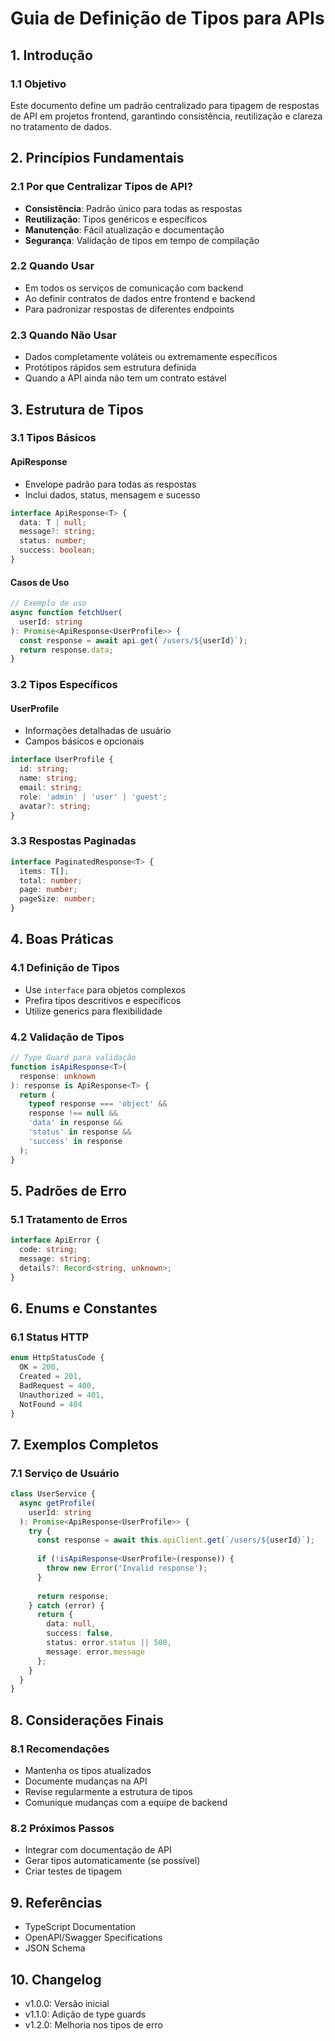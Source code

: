# Guia de Definição de Tipos para APIs

## 1. Introdução

### 1.1 Objetivo
Este documento define um padrão centralizado para tipagem de respostas de API em projetos frontend, garantindo consistência, reutilização e clareza no tratamento de dados.

## 2. Princípios Fundamentais

### 2.1 Por que Centralizar Tipos de API?
- **Consistência**: Padrão único para todas as respostas
- **Reutilização**: Tipos genéricos e específicos
- **Manutenção**: Fácil atualização e documentação
- **Segurança**: Validação de tipos em tempo de compilação

### 2.2 Quando Usar
- Em todos os serviços de comunicação com backend
- Ao definir contratos de dados entre frontend e backend
- Para padronizar respostas de diferentes endpoints

### 2.3 Quando Não Usar
- Dados completamente voláteis ou extremamente específicos
- Protótipos rápidos sem estrutura definida
- Quando a API ainda não tem um contrato estável

## 3. Estrutura de Tipos

### 3.1 Tipos Básicos

#### ApiResponse
- Envelope padrão para todas as respostas
- Inclui dados, status, mensagem e sucesso

```typescript
interface ApiResponse<T> {
  data: T | null;
  message?: string;
  status: number;
  success: boolean;
}
```

#### Casos de Uso
```typescript
// Exemplo de uso
async function fetchUser(
  userId: string
): Promise<ApiResponse<UserProfile>> {
  const response = await api.get(`/users/${userId}`);
  return response.data;
}
```

### 3.2 Tipos Específicos

#### UserProfile
- Informações detalhadas de usuário
- Campos básicos e opcionais

```typescript
interface UserProfile {
  id: string;
  name: string;
  email: string;
  role: 'admin' | 'user' | 'guest';
  avatar?: string;
}
```

### 3.3 Respostas Paginadas

```typescript
interface PaginatedResponse<T> {
  items: T[];
  total: number;
  page: number;
  pageSize: number;
}
```

## 4. Boas Práticas

### 4.1 Definição de Tipos
- Use `interface` para objetos complexos
- Prefira tipos descritivos e específicos
- Utilize generics para flexibilidade

### 4.2 Validação de Tipos

```typescript
// Type Guard para validação
function isApiResponse<T>(
  response: unknown
): response is ApiResponse<T> {
  return (
    typeof response === 'object' &&
    response !== null &&
    'data' in response &&
    'status' in response &&
    'success' in response
  );
}
```

## 5. Padrões de Erro

### 5.1 Tratamento de Erros

```typescript
interface ApiError {
  code: string;
  message: string;
  details?: Record<string, unknown>;
}
```

## 6. Enums e Constantes

### 6.1 Status HTTP
```typescript
enum HttpStatusCode {
  OK = 200,
  Created = 201,
  BadRequest = 400,
  Unauthorized = 401,
  NotFound = 404
}
```

## 7. Exemplos Completos

### 7.1 Serviço de Usuário

```typescript
class UserService {
  async getProfile(
    userId: string
  ): Promise<ApiResponse<UserProfile>> {
    try {
      const response = await this.apiClient.get(`/users/${userId}`);
      
      if (!isApiResponse<UserProfile>(response)) {
        throw new Error('Invalid response');
      }
      
      return response;
    } catch (error) {
      return {
        data: null,
        success: false,
        status: error.status || 500,
        message: error.message
      };
    }
  }
}
```

## 8. Considerações Finais

### 8.1 Recomendações
- Mantenha os tipos atualizados
- Documente mudanças na API
- Revise regularmente a estrutura de tipos
- Comunique mudanças com a equipe de backend

### 8.2 Próximos Passos
- Integrar com documentação de API
- Gerar tipos automaticamente (se possível)
- Criar testes de tipagem

## 9. Referências
- TypeScript Documentation
- OpenAPI/Swagger Specifications
- JSON Schema

## 10. Changelog
- v1.0.0: Versão inicial
- v1.1.0: Adição de type guards
- v1.2.0: Melhoria nos tipos de erro
